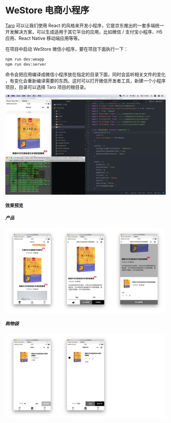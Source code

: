 # WeStore 电商小程序

[Taro](https://taro.aotu.io) 可以让我们使用 React 的风格来开发小程序，它是京东推出的一套多端统一开发解决方案，可以生成适用于其它平台的应用，比如微信 / 支付宝小程序、H5 应用、React Native 移动端应用等等。

在项目中启动 WeStore 微信小程序，要在项目下面执行一下：

```
npm run dev:weapp
npm run dev:server
```

命令会把应用编译成微信小程序放在指定的目录下面，同时会监听相关文件的变化 ，有变化会重新编译需要的东西。这时可以打开微信开发者工具，新建一个小程序项目，目录可以选择 Taro 项目的根目录。

![](/src/assets/images/WeStore.png)

#### 效果预览

##### 产品

![](/src/assets/images/product.png)

##### 购物袋

![](/src/assets/images/cart.png)
